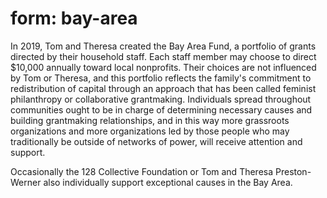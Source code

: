 # form: bay-area

In 2019, Tom and Theresa created the Bay Area Fund, a portfolio of grants directed by their household staff. Each staff member may choose to direct $10,000 annually toward local nonprofits. Their choices are not influenced by Tom or Theresa, and this portfolio reflects the family's commitment to redistribution of capital through an approach that has been called feminist philanthropy or collaborative grantmaking. Individuals spread throughout communities ought to be in charge of determining necessary causes and building grantmaking relationships, and in this way more grassroots organizations and more organizations led by those people who may traditionally be outside of networks of power, will receive attention and support.

Occasionally the 128 Collective Foundation or Tom and Theresa Preston-Werner also individually support exceptional causes in the Bay Area.
